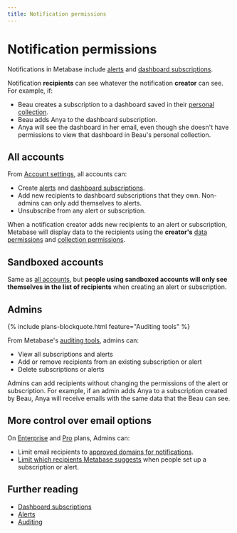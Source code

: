 ```yaml
---
title: Notification permissions
---
```


# Notification permissions

Notifications in Metabase include [alerts](../questions/sharing/alerts.md) and [dashboard subscriptions](../dashboards/subscriptions.md#setting-up-a-dashboard-subscription).

Notification **recipients** can see whatever the notification **creator** can see. For example, if:

- Beau creates a subscription to a dashboard saved in their [personal collection](../exploration-and-organization/collections.md#your-personal-collection).
- Beau adds Anya to the dashboard subscription.
- Anya will see the dashboard in her email, even though she doesn't have permissions to view that dashboard in Beau's personal collection.

## All accounts

From [Account settings](../people-and-groups/account-settings.md), all accounts can:

- Create [alerts](../questions/sharing/alerts.md) and [dashboard subscriptions](../dashboards/subscriptions.md#setting-up-a-dashboard-subscription).
- Add new recipients to dashboard subscriptions that they own. Non-admins can only add themselves to alerts.
- Unsubscribe from any alert or subscription.

When a notification creator adds new recipients to an alert or subscription, Metabase will display data to the recipients using the **creator's** [data permissions](../permissions/data.md) and [collection permissions](../permissions/collections.md).

## Sandboxed accounts

Same as [all accounts](#all-accounts), but **people using sandboxed accounts will only see themselves in the list of recipients** when creating an alert or subscription.

## Admins

{% include plans-blockquote.html feature="Auditing tools" %}

From Metabase's [auditing tools](../usage-and-performance-tools/audit.md#subscriptions-and-alerts), admins can:

- View all subscriptions and alerts
- Add or remove recipients from an existing subscription or alert
- Delete subscriptions or alerts

Admins can add recipients without changing the permissions of the alert or subscription. For example, if an admin adds Anya to a subscription created by Beau, Anya will receive emails with the same data that the Beau can see.

## More control over email options

On [Enterprise](https://www.metabase.com/product/enterprise) and [Pro](https://www.metabase.com/product/pro) plans, Admins can:

- Limit email recipients to [approved domains for notifications](../configuring-metabase/email.md#approved-domains-for-notifications).
- [Limit which recipients Metabase suggests](../configuring-metabase/email.md#suggest-recipients-on-dashboard-subscriptions-and-alerts) when people set up a subscription or alert.

## Further reading

- [Dashboard subscriptions](../dashboards/subscriptions.md)
- [Alerts](../questions/sharing/alerts.md)
- [Auditing](../usage-and-performance-tools/audit.md)
